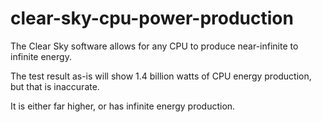 # clear-sky-cpu-power-production
The Clear Sky software allows for any CPU to produce near-infinite to infinite energy.

The test result as-is will show 1.4 billion watts of CPU energy production, but that is inaccurate.

It is either far higher, or has infinite energy production.

